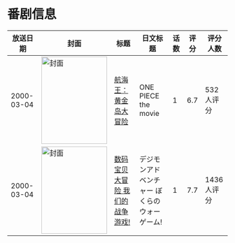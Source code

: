 # 番剧信息

|放送日期|封面|标题|日文标题|话数|评分|评分人数|
|---|---|---|---|---|---|---|
|2000-03-04|<img src="https://lain.bgm.tv/pic/cover/c/68/c6/1869_ED6fo.jpg" alt="封面" style="width:150px;height:200px;object-fit:cover;">|[航海王：黄金岛大冒险](https://bangumi.tv/subject/1869)|ONE PIECE the movie|1|6.7|532人评分|
|2000-03-04|<img src="https://lain.bgm.tv/pic/cover/c/35/93/3134_uoxQt.jpg" alt="封面" style="width:150px;height:200px;object-fit:cover;">|[数码宝贝大冒险 我们的战争游戏!](https://bangumi.tv/subject/3134)|デジモンアドベンチャー ぼくらのウォーゲーム!|1|7.7|1436人评分|
